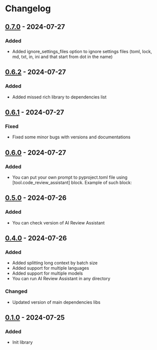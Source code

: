 # Changelog

## [0.7.0] - 2024-07-27
### Added
- Added ignore_settings_files option to ignore settings files (toml, lock, md, txt, in, ini and that start from dot in the name)

## [0.6.2] - 2024-07-27
### Added
- Added missed rich library to dependencies list

## [0.6.1] - 2024-07-27
### Fixed
- Fixed some minor bugs with versions and documentations

## [0.6.0] - 2024-07-27
### Added
- You can put your own prompt to pyproject.toml file using [tool.code_review_assistant] block. Example of such block:

## [0.5.0] - 2024-07-26
### Added
- You can check version of AI Review Assistant

## [0.4.0] - 2024-07-26
### Added
- Added splitting long context by batch size
- Added support for multiple languages
- Added support for multiple models
- You can run AI Review Assistant in any directory

### Changed
- Updated version of main dependencies libs

## [0.1.0] - 2024-07-25
### Added
- Init library

[Unreleased]: https://github.com/vvandriichuk/ai-review-assistant/compare/v0.7.0...HEAD
[0.7.0]: https://github.com/vvandriichuk/ai-review-assistant/compare/v0.6.2...v0.7.0
[0.6.2]: https://github.com/vvandriichuk/ai-review-assistant/compare/v0.6.1...v0.6.2
[0.6.1]: https://github.com/vvandriichuk/ai-review-assistant/compare/v0.6.0...v0.6.1
[0.6.0]: https://github.com/vvandriichuk/ai-review-assistant/compare/v0.5.0...v0.6.0
[0.5.0]: https://github.com/vvandriichuk/ai-review-assistant/compare/v0.4.0...v0.5.0
[0.4.0]: https://github.com/vvandriichuk/ai-review-assistant/compare/v0.1.0...v0.4.0
[0.1.0]: https://github.com/vvandriichuk/ai-review-assistant/releases/tag/v0.1.0
